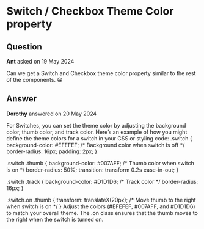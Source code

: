 # Switch / Checkbox Theme Color property

## Question

**Ant** asked on 19 May 2024

Can we get a Switch and Checkbox theme color property similar to the rest of the components. 😀

## Answer

**Dorothy** answered on 20 May 2024

For Switches, you can set the theme color by adjusting the background color, thumb color, and track color. Here’s an example of how you might define the theme colors for a switch in your CSS or styling code: .switch {
background-color: #EFEFEF; /* Background color when switch is off */
border-radius: 16px;
padding: 2px;
}

.switch .thumb {
background-color: #007AFF; /* Thumb color when switch is on */
border-radius: 50%;
transition: transform 0.2s ease-in-out;
}

.switch .track {
background-color: #D1D1D6; /* Track color */
border-radius: 16px;
}

.switch.on .thumb {
transform: translateX(20px); /* Move thumb to the right when switch is on */
} Adjust the colors (#EFEFEF, #007AFF, and #D1D1D6) to match your overall theme. The .on class ensures that the thumb moves to the right when the switch is turned on.
